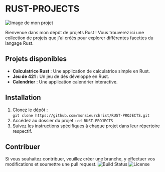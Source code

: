 # RUST-PROJECTS

![Image de mon projet](https://media3.giphy.com/media/v1.Y2lkPTc5MGI3NjExcGkyM3N5OGgwaXZ4cG9xMTVwNGZoZWJ0bGIxeTY3MzV1OGl6ZG5peCZlcD12MV9pbnRlcm5hbF9naWZfYnlfaWQmY3Q9Zw/uQHtUvva9Qljy/giphy.gif)


Bienvenue dans mon dépôt de projets Rust ! Vous trouverez ici une collection de projets que j'ai créés pour explorer différentes facettes du langage Rust.

## Projets disponibles

- **Calculatrice Rust** : Une application de calculatrice simple en Rust.
- **Jeu de 421** : Un jeu de dés développé en Rust.
- **Calendrier** : Une application calendrier interactive.

## Installation

1. Clonez le dépôt :  
   `git clone https://github.com/monsieurchrist/RUST-PROJECTS.git`
2. Accédez au dossier du projet :
   `cd RUST-PROJECTS`
3. Suivez les instructions spécifiques à chaque projet dans leur répertoire respectif.

## Contribuer

Si vous souhaitez contribuer, veuillez créer une branche, y effectuer vos modifications et soumettre une pull request.
![Build Status](https://img.shields.io/badge/build-passing-brightgreen)
![License](https://img.shields.io/badge/license-MIT-blue)
